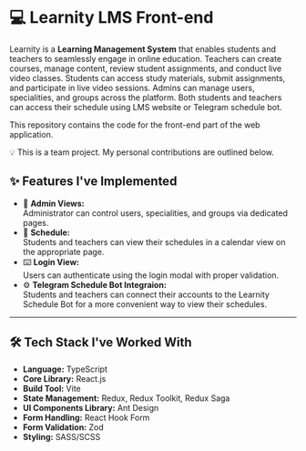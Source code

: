 # 💻 Learnity LMS Front-end

Learnity is a **Learning Management System** that enables students and teachers to seamlessly engage in online education. Teachers can create courses, manage content, review student assignments, and conduct live video classes. Students can access study materials, submit assignments, and participate in live video sessions. Admins can manage users, specialities, and groups across the platform. Both students and teachers can access their schedule using LMS website or Telegram schedule bot.

This repository contains the code for the front-end part of the web application.

💡 This is a team project. My personal contributions are outlined below.

## ✨ Features I've Implemented

- 🔗 **Admin Views:**  
  Administrator can control users, specialities, and groups via dedicated pages.
- 📅 **Schedule:**  
  Students and teachers can view their schedules in a calendar view on the appropriate page.
- ⌨️ **Login View:**  
  Users can authenticate using the login modal with proper validation.
- ⚙️ **Telegram Schedule Bot Integraion:**  
  Students and teachers can connect their accounts to the Learnity Schedule Bot for a more convenient way to view their schedules.

---

## 🛠️ Tech Stack I've Worked With

- **Language:** TypeScript
- **Core Library:** React.js  
- **Build Tool:** Vite
- **State Management:** Redux, Redux Toolkit, Redux Saga
- **UI Components Library:** Ant Design
- **Form Handling:** React Hook Form
- **Form Validation:** Zod
- **Styling:** SASS/SCSS

